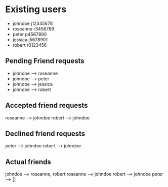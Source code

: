# Existing users

* johndoe j12345678
* roseanne r3456789
* peter p4567890
* jessica j5678901
* robert r0123456

## Pending Friend requests 
* johndoe --> roseanne
* johndoe --> peter
* johndoe --> jessica
* johndoe --> robert

## Accepted friend requests
roseanne --> johndoe
robert --> johndoe

## Declined friend requests
peter --> johndoe
robert --> johndoe

## Actual friends
johndoe --> roseanne, robert
roseanne --> johndoe
robert --> johndoe
peter --> []